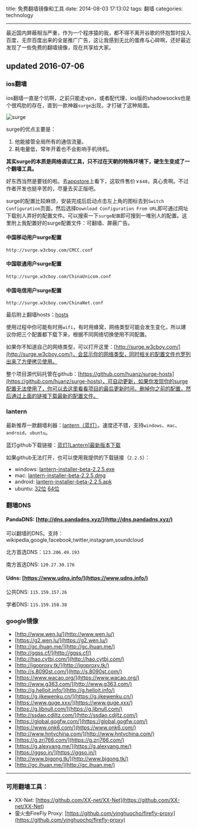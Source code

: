 title: 免费翻墙镜像和工具
date: 2014-08-03 17:13:02
tags: 翻墙
categories: technology

---

最近国内屏蔽相当严重，作为一个程序猿的我，都不得不离开谷歌的怀抱暂时投入百度，无奈百度出来的全是推广广告，这让我感到无比的蛋疼与心碎啊，还好最近发现了一些免费的翻墙镜像，现在共享给大家。


<!-- more -->

## updated 2016-07-06

### ios翻墙

ios翻墙一直是个坑啊，之前只能走vpn，或者配代理，ios版的shadowsocks也是个很鸡肋的存在，直到一款神器`surge`出现，才打破了这种局面。

![surge](http://a3.mzstatic.com/us/r30/Purple18/v4/a0/a1/4e/a0a14ead-2467-9aa6-f108-50ca6ec1a652/icon175x175.png)

surge的优点主要是：

1. 他能接管全局所有的通信流量。
2. 耗电量低，常年开着也不会影响手机待机。

**其实surge的本质是网络调试工具，只不过在天朝的特殊环境下，硬生生变成了一个翻墙工具。**

好东西当然是要钱的啦。去[appstore](https://itunes.apple.com/us/app/surge-web-developer-tool-proxy/id1040100637?mt=8)上看下，这软件售价`￥648`，真心贵啊。不过作者开发也挺辛苦的，尽量去买正版吧。

surge的配置比较麻烦，安装完成后启动点击左上角的图标去到`Switch Configuration`页面，然后选择`Download Configuration From URL`即可通过网址下载别人弄好的配置文件。可以搜索一下`surge配置`即可搜到一堆别人的配置。这里附上我配置好的surge配置文件：可翻墙、屏蔽广告。

#### 中国移动用户surge配置

	http://surge.w3cboy.com/CMCC.conf

#### 中国联通用户surge配置

	http://surge.w3cboy.com/ChinaUnicom.conf

#### 中国电信用户surge配置

	http://surge.w3cboy.com/ChinaNet.conf

最后附上翻墙hosts：[hosts](https://raw.githubusercontent.com/huanz/surge-hosts/master/hosts)

使用过程中你可能有时用`wifi`，有时用蜂窝，网络类型可能会发生变化，所以建议你把三个配置都下载下来，根据不同网络切换使用不同配置。

如果你不知道自己的网络类型，可以打开这里：[http://surge.w3cboy.com/](http://surge.w3cboy.com/)，会显示你的网络类型，同时相关的配置文件也罗列出来了方便拷贝使用。

整个项目源代码托管在github：[https://github.com/huanz/surge-hosts](https://github.com/huanz/surge-hosts)，可自动更新，如果你发现你的surge配置无法使用了，你可以去这里看看项目的最后更新时间，删掉你之前的配置，然后通过上面的链接下载最新的配置文件。

### lantern

最新推荐一款翻墙利器：[lantern（蓝灯）](https://getlantern.org/)。速度还不错，支持`windows`、`mac`、`android`、`ubuntu`。

蓝灯github下载链接：[蓝灯[Lantern]最新版本下载](https://github.com/getlantern/lantern/releases/tag/latest)

如果github无法打开，也可以使用我提供的下载链接（`2.2.5`）：

- windows: [lantern-installer-beta-2.2.5.exe](http://surge.w3cboy.com/lantern-installer-beta-2.2.5.exe)
- mac: [lantern-installer-beta-2.2.5.dmg](http://surge.w3cboy.com/lantern-installer-beta-2.2.5.dmg)
- android: [lantern-installer-beta-2.2.5.apk](http://surge.w3cboy.com/lantern-installer-beta-2.2.5.apk)
- ubuntu: [32位](http://surge.w3cboy.com/lantern-installer-beta-32-bit-2.2.5.deb) [64位](http://surge.w3cboy.com/lantern-installer-beta-64-bit-2.2.5.deb)


### 翻墙DNS

#### PandaDNS: [http://dns.pandadns.xyz/](http://dns.pandadns.xyz/)

可以翻墙的DNS。支持：wikipedia,google,facebook,twitter,instagram,soundcloud

北方首选DNS：`123.206.49.193`

南方首选DNS: `120.27.30.176`

#### Udns: [https://www.udns.info/](https://www.udns.info/)

公共DNS: `115.159.157.26`

学者DNS: `115.159.158.38`

### google镜像

- [http://www.wen.lu/](http://www.wen.lu/)
- [https://g2.wen.lu/](https://g2.wen.lu/)
- [http://gc.ihuan.me/](http://gc.ihuan.me/)
- [http://ggss.cf/](http://ggss.cf/)
- [http://hao.cytbj.com/](http://hao.cytbj.com/)
- [http://jgoproxy.tk/](http://jgoproxy.tk/)
- [http://s.8090st.com/](http://s.8090st.com/)
- [https://www.wacao.org/](https://www.wacao.org/)
- [http://www.g363.com/](http://www.g363.com/)
- [http://g.helloit.info/](http://g.helloit.info/)
- [https://g.jikewenku.cn/](https://g.jikewenku.cn/)
- [https://www.guge.xxx/](https://www.guge.xxx/)
- [https://g.libnull.com/](https://g.libnull.com/)
- [http://ssdao.cdjltz.com/](http://ssdao.cdjltz.com/)
- [https://global.gogfw.com/](https://global.gogfw.com/)
- [https://www.onk6.com/](https://www.onk6.com/)
- [http://www.hntvchina.com/](http://www.hntvchina.com/)
- [https://g.zrj766.com/](https://g.zrj766.com/)
- [https://g.alexyang.me/](https://g.alexyang.me/)
- [https://ggso.in/](https://ggso.in/)
- [http://www.bjgong.tk/](http://www.bjgong.tk/)
- [http://gc.ihuan.me/](http://gc.ihuan.me/)


---

### 可用翻墙工具：

- XX-Net: [https://github.com/XX-net/XX-Net](https://github.com/XX-net/XX-Net)
- 萤火虫FireFly Proxy: [https://github.com/yinghuocho/firefly-proxy](https://github.com/yinghuocho/firefly-proxy)
